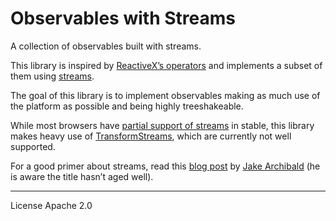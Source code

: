# Observables with Streams
A collection of observables built with streams.

This library is inspired by [ReactiveX’s operators](http://reactivex.io/documentation/operators.html) and implements a subset of them using [streams](https://streams.spec.whatwg.org).

The goal of this library is to implement observables making as much use of the platform as possible and being highly treeshakeable.

While most browsers have [partial support of streams](https://caniuse.com/#feat=streams) in stable, this library makes heavy use of [TransformStreams](https://streams.spec.whatwg.org/#ts-model), which are currently not well supported.

For a good primer about streams, read this [blog post](https://jakearchibald.com/2016/streams-ftw/) by [Jake Archibald](https://twitter.com/jaffathecake/) (he is aware the title hasn’t aged well).

---
License Apache 2.0
